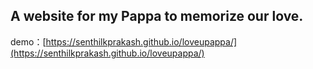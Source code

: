 ## A website for my Pappa to memorize our love.

demo：[https://senthilkprakash.github.io/loveupappa/](https://senthilkprakash.github.io/loveupappa/)

